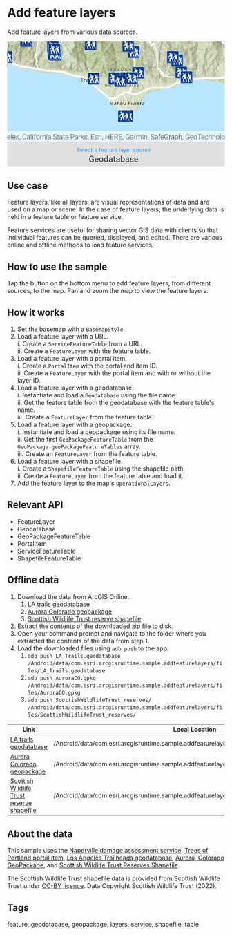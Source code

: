 # Add feature layers

Add feature layers from various data sources.

![Add feature layers](add-feature-layers.png)

## Use case

Feature layers, like all layers, are visual representations of data and are used on a map or scene. In the case of feature layers, the underlying data is held in a feature table or feature service.

Feature services are useful for sharing vector GIS data with clients so that individual features can be queried, displayed, and edited. There are various online and offline methods to load feature services.

## How to use the sample

Tap the button on the bottom menu to add feature layers, from different sources, to the map. Pan and zoom the map to view the feature layers.

## How it works

1. Set the basemap with a `BasemapStyle`.
2. Load a feature layer with a URL.  
   i. Create a `ServiceFeatureTable` from a URL.  
   ii. Create a `FeatureLayer` with the feature table.
3. Load a feature layer with a portal item.  
   i. Create a `PortalItem` with the portal and item ID.  
   ii. Create a `FeatureLayer` with the portal item and with or without the layer ID.
4. Load a feature layer with a geodatabase.  
   i. Instantiate and load a `Geodatabase` using the file name.  
   ii. Get the feature table from the geodatabase with the feature table's name.  
   iii. Create a `FeatureLayer` from the feature table.
5. Load a feature layer with a geopackage.  
   i. Instantiate and load a geopackage using its file name.  
   ii. Get the first `GeoPackageFeatureTable` from the `GeoPackage.geoPackageFeatureTables` array.  
   iii. Create an `FeatureLayer` from the feature table.
6. Load a feature layer with a shapefile.  
   i. Create a `ShapefileFeatureTable` using the shapefile path.  
   ii. Create a `FeatureLayer` from the feature table and load it.
7. Add the feature layer to the map's `OperationalLayers`.

## Relevant API

* FeatureLayer
* Geodatabase
* GeoPackageFeatureTable
* PortalItem
* ServiceFeatureTable
* ShapefileFeatureTable

## Offline data

1. Download the data from ArcGIS Online.
    1. [LA trails geodatabase](https://www.arcgis.com/home/item.html?id=2b0f9e17105847809dfeb04e3cad69e0)
    2. [Aurora Colorado geopackage](https://www.arcgis.com/home/item.html?id=68ec42517cdd439e81b036210483e8e7)
    3. [Scottish Wildlife Trust reserve shapefile](https://www.arcgis.com/home/item.html?id=15a7cbd3af1e47cfa5d2c6b93dc44fc2)
2. Extract the contents of the downloaded zip file to disk.
3. Open your command prompt and navigate to the folder where you extracted the contents of the data from step 1.
4. Load the downloaded files using `adb push` to the app.
    1. `adb push LA_Trails.geodatabase /Android/data/com.esri.arcgisruntime.sample.addfeaturelayers/files/LA_Trails.geodatabase`
    2. `adb push AuroraCO.gpkg /Android/data/com.esri.arcgisruntime.sample.addfeaturelayers/files/AuroraCO.gpkg`
    3. `adb push ScottishWildlifeTrust_reserves/ /Android/data/com.esri.arcgisruntime.sample.addfeaturelayers/files/ScottishWildlifeTrust_reserves/`

Link | Local Location
---------|-------|
|[LA trails geodatabase](https://www.arcgis.com/home/item.html?id=2b0f9e17105847809dfeb04e3cad69e0)| /Android/data/com.esri.arcgisruntime.sample.addfeaturelayers/files/LA_Trails.geodatabase |
|[Aurora Colorado geopackage](https://www.arcgis.com/home/item.html?id=68ec42517cdd439e81b036210483e8e7)| /Android/data/com.esri.arcgisruntime.sample.addfeaturelayers/files/AuroraCO.gpkg |
|[Scottish Wildlife Trust reserve shapefile](https://www.arcgis.com/home/item.html?id=15a7cbd3af1e47cfa5d2c6b93dc44fc2)| /Android/data/com.esri.arcgisruntime.sample.addfeaturelayers/files/ScottishWildlifeTrust_reserves/ |

## About the data

This sample uses the [Naperville damage assessment service](https://sampleserver7.arcgisonline.com/server/rest/services/DamageAssessment/FeatureServer/0), [Trees of Portland portal item](https://www.arcgis.com/home/item.html?id=1759fd3e8a324358a0c58d9a687a8578), [Los Angeles Trailheads geodatabase](https://www.arcgis.com/home/item.html?id=2b0f9e17105847809dfeb04e3cad69e0), [Aurora, Colorado GeoPackage](https://www.arcgis.com/home/item.html?id=68ec42517cdd439e81b036210483e8e7), and [Scottish Wildlife Trust Reserves Shapefile](https://www.arcgis.com/home/item.html?id=15a7cbd3af1e47cfa5d2c6b93dc44fc2).

The Scottish Wildlife Trust shapefile data is provided from Scottish Wildlife Trust under [CC-BY licence](https://creativecommons.org/licenses/by/4.0/). Data Copyright Scottish Wildlife Trust (2022).

## Tags

feature, geodatabase, geopackage, layers, service, shapefile, table
